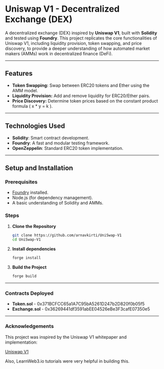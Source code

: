 # Uniswap V1 - Decentralized Exchange (DEX)

A decentralized exchange (DEX) inspired by **Uniswap V1**, built with **Solidity** and tested using **Foundry**. This project replicates the core functionalities of Uniswap V1, including liquidity provision, token swapping, and price discovery, to provide a deeper understanding of how automated market makers (AMMs) work in decentralized finance (DeFi).

---

## Features
- **Token Swapping:** Swap between ERC20 tokens and Ether using the AMM model.
- **Liquidity Provision:** Add and remove liquidity for ERC20/Ether pairs.
- **Price Discovery:** Determine token prices based on the constant product formula \( x * y = k \).

---

## Technologies Used
- **Solidity**: Smart contract development.
- **Foundry**: A fast and modular testing framework.
- **OpenZeppelin**: Standard ERC20 token implementation.

---

## Setup and Installation

### Prerequisites
- [Foundry](https://getfoundry.sh/) installed.
- Node.js (for dependency management).
- A basic understanding of Solidity and AMMs.

### Steps
1. **Clone the Repository**
   ```bash
   git clone https://github.com/arnavkirti/UniSwap-V1
   cd UniSwap-V1
   ```
2. **Install dependencies**
   ```bash
   forge install
   ```
3. **Build the Project**
   ```bash
   forge build
   ```
---
### Contracts Deployed
- **Token.sol** - 0x371BCFCC65a1A7C95bA5261D247b2D820f0b05f5
- **Exchange.sol** - 0x36269441df3591abEE04526eBe3F3cafE07350e5

---
### Acknowledgements
This project was inspired by the Uniswap V1 whitepaper and implementation:

[Uniswap V1](https://docs.uniswap.org/contracts/v1/overview)

Also, LearnWeb3.io tutorials were very helpful in building this.
